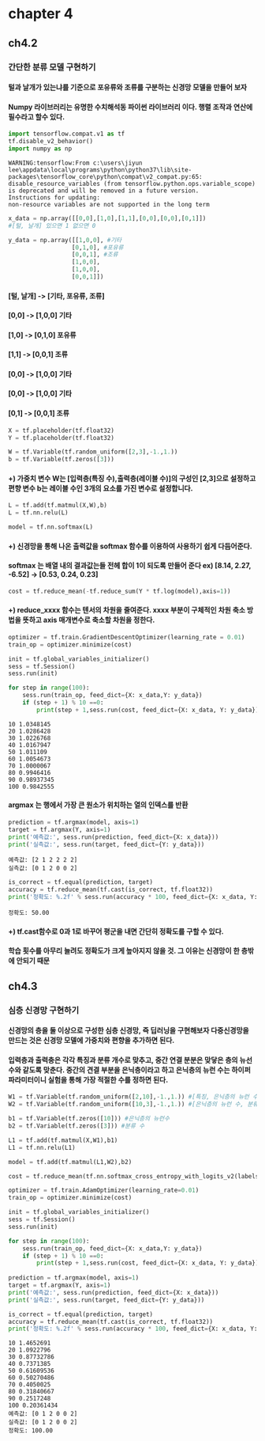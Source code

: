 # chapter 4

## ch4.2

### 간단한 분류 모델 구현하기

#### 털과 날개가 있는냐를 기준으로 포유류와 조류를 구분하는 신경망 모델을 만들어 보자

#### Numpy 라이브러리는 유명한 수치해석동 파이썬 라이브러리 이다. 행렬 조작과 연산에 필수라고 할수 있다.


```python
import tensorflow.compat.v1 as tf
tf.disable_v2_behavior()
import numpy as np
```

    WARNING:tensorflow:From c:\users\jiyun lee\appdata\local\programs\python\python37\lib\site-packages\tensorflow_core\python\compat\v2_compat.py:65: disable_resource_variables (from tensorflow.python.ops.variable_scope) is deprecated and will be removed in a future version.
    Instructions for updating:
    non-resource variables are not supported in the long term
    


```python
x_data = np.array([[0,0],[1,0],[1,1],[0,0],[0,0],[0,1]]) 
#[털, 날개] 있으면 1 없으면 0
```


```python
y_data = np.array([[1,0,0], #기타
                  [0,1,0], #포유류
                  [0,0,1], #조류
                  [1,0,0],
                  [1,0,0],
                  [0,0,1]])
```

#### [털, 날개] -> [기타, 포유류, 조류]
#### [0,0] -> [1,0,0] 기타
#### [1,0] -> [0,1,0] 포유류
#### [1,1] -> [0,0,1] 조류
#### [0,0] -> [1,0,0] 기타
#### [0,0] -> [1,0,0] 기타
#### [0,1] -> [0,0,1] 조류


```python
X = tf.placeholder(tf.float32)
Y = tf.placeholder(tf.float32)
```


```python
W = tf.Variable(tf.random_uniform([2,3],-1.,1.))
b = tf.Variable(tf.zeros([3]))
```

#### +) 가중치 변수 W는 [입력층(특징 수),출력층(레이블 수)]의 구성인 [2,3]으로 설정하고 편향 변수 b는 레이블 수인 3개의 요소를 가진 변수로 설정합니다.


```python
L = tf.add(tf.matmul(X,W),b)
L = tf.nn.relu(L)
```


```python
model = tf.nn.softmax(L)
```

#### +) 신경망을 통해 나온 출력값을 softmax 함수를 이용하여 사용하기 쉽게 다듬어준다. 
#### softmax 는 배열 내의 결과값는들 전헤 합이 1이 되도록 만들어 준다 ex) [8.14, 2.27, -6.52] -> [0.53, 0.24, 0.23]


```python
cost = tf.reduce_mean(-tf.reduce_sum(Y * tf.log(model),axis=1))
```

#### +) reduce_xxxx 함수는 텐서의 차원을 줄여준다. xxxx 부분이 구체적인 차원 축소 방법을 뜻하고 axis 매개변수로 축소할 차원을 정한다.


```python
optimizer = tf.train.GradientDescentOptimizer(learning_rate = 0.01)
train_op = optimizer.minimize(cost)
```


```python
init = tf.global_variables_initializer()
sess = tf.Session()
sess.run(init)
```


```python
for step in range(100):
    sess.run(train_op, feed_dict={X: x_data,Y: y_data})
    if (step + 1) % 10 ==0:
        print(step + 1,sess.run(cost, feed_dict={X: x_data, Y: y_data}))
```

    10 1.0348145
    20 1.0286428
    30 1.0226768
    40 1.0167947
    50 1.011109
    60 1.0054673
    70 1.0000067
    80 0.9946416
    90 0.98937345
    100 0.9842555
    

#### argmax 는 행에서 가장 큰 원소가 위치하는 열의 인덱스를 반환 


```python
prediction = tf.argmax(model, axis=1)
target = tf.argmax(Y, axis=1)
print('예측값:', sess.run(prediction, feed_dict={X: x_data}))
print('실측값:', sess.run(target, feed_dict={Y: y_data}))
```

    예측값: [2 1 2 2 2 2]
    실측값: [0 1 2 0 0 2]
    


```python
is_correct = tf.equal(prediction, target)
accuracy = tf.reduce_mean(tf.cast(is_correct, tf.float32))
print('정확도: %.2f' % sess.run(accuracy * 100, feed_dict={X: x_data, Y: y_data}))
```

    정확도: 50.00
    

#### +) tf.cast함수로 0과 1로 바꾸어 평군을 내면 간단히 정확도를 구할 수 있다.

#### 학습 횟수를 아무리 늘려도 정확도가 크게 높아지지 않을 것. 그 이유는 신경망이 한 층밖에 안되기 때문

## ch4.3

### 심층 신경망 구현하기

#### 신경망의 층을 둘 이상으로 구성한 심층 신경망, 즉 딥러닝을 구현해보자 다중신경망을 만드는 것은 신경망 모델에 가중치와 편향을 추가하면 된다.

#### 입력층과 출력충은 각각 특징과 분류 개수로 맞추고, 중간 연결 분분은 맞닿은 층의 뉴선수와 같도록 맞춘다. 중간의 견결 부분을 은닉층이라고 하고 은닉층의 뉴런 수는 하이퍼파라미터이니 실험을 통해 가장 적절한 수를 정하면 된다.


```python
W1 = tf.Variable(tf.random_uniform([2,10],-1.,1.)) #[특징, 은닉층의 뉴런 수]
W2 = tf.Variable(tf.random_uniform([10,3],-1.,1.)) #[은닉층의 뉴런 수, 분류 수]
```


```python
b1 = tf.Variable(tf.zeros([10])) #은닉층의 뉴런수
b2 = tf.Variable(tf.zeros([3])) #분류 수
```


```python
L1 = tf.add(tf.matmul(X,W1),b1)
L1 = tf.nn.relu(L1)
```


```python
model = tf.add(tf.matmul(L1,W2),b2)
```


```python
cost = tf.reduce_mean(tf.nn.softmax_cross_entropy_with_logits_v2(labels = Y,logits=model))
```


```python
optimizer = tf.train.AdamOptimizer(learning_rate=0.01)
train_op = optimizer.minimize(cost)
```


```python
init = tf.global_variables_initializer()
sess = tf.Session()
sess.run(init)

for step in range(100):
    sess.run(train_op, feed_dict={X: x_data,Y: y_data})
    if (step + 1) % 10 ==0:
        print(step + 1,sess.run(cost, feed_dict={X: x_data, Y: y_data}))
        
prediction = tf.argmax(model, axis=1)
target = tf.argmax(Y, axis=1)
print('예측값:', sess.run(prediction, feed_dict={X: x_data}))
print('실측값:', sess.run(target, feed_dict={Y: y_data}))

is_correct = tf.equal(prediction, target)
accuracy = tf.reduce_mean(tf.cast(is_correct, tf.float32))
print('정확도: %.2f' % sess.run(accuracy * 100, feed_dict={X: x_data, Y: y_data}))
```

    10 1.4652691
    20 1.0922796
    30 0.87732786
    40 0.7371385
    50 0.61609536
    60 0.50270486
    70 0.4050025
    80 0.31840667
    90 0.2517248
    100 0.20361434
    예측값: [0 1 2 0 0 2]
    실측값: [0 1 2 0 0 2]
    정확도: 100.00
    
